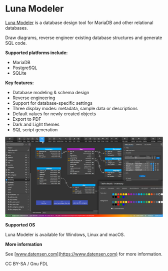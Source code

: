 
# Luna Modeler

[Luna Modeler](https://www.datensen.com/) is a database design tool for MariaDB and other relational databases.


Draw diagrams, reverse engineer existing database structures and generate SQL code.


**Supported platforms include:**


* MariaDB
* PostgreSQL
* SQLite


**Key features:**


* Database modeling & schema design
* Reverse engineering
* Support for database-specific settings
* Three display modes: metadata, sample data or descriptions
* Default values for newly created objects
* Export to PDF
* Dark and Light themes
* SQL script generation


![mariadb-database-design-luna-modeler](../../.gitbook/assets/luna-modeler/+image/mariadb-database-design-luna-modeler.png "mariadb-database-design-luna-modeler")


**Supported OS**


Luna Modeler is available for Windows, Linux and macOS.


**More information**


See [www.datensen.com](https://www.datensen.com) for more information.


CC BY-SA / Gnu FDL

